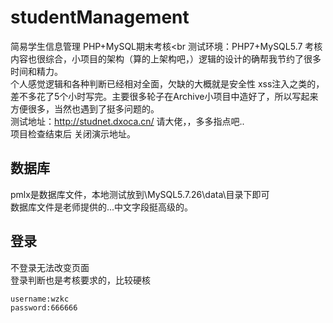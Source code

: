 # studentManagement
简易学生信息管理 PHP+MySQL期末考核<br
测试环境：PHP7+MySQL5.7
考核内容也很综合，小项目的架构（算的上架构吧，）逻辑的设计的确帮我节约了很多时间和精力。<br>
个人感觉逻辑和各种判断已经相对全面，欠缺的大概就是安全性 xss注入之类的，<br>
差不多花了5个小时写完。主要很多轮子在Archive小项目中造好了，所以写起来方便很多，当然也遇到了挺多问题的。<br>
测试地址：http://studnet.dxoca.cn/ 
请大佬，，多多指点吧..
<br>
项目检查结束后 关闭演示地址。
## 数据库
pmlx是数据库文件，本地测试放到\MySQL5.7.26\data\目录下即可<br>
数据库文件是老师提供的...中文字段挺高级的。<br>
## 登录
不登录无法改变页面<br>
登录判断也是考核要求的，比较硬核<br>
```
username:wzkc
password:666666
```
